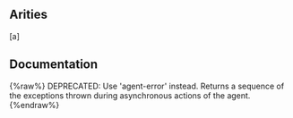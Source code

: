 ## Arities
[a]

## Documentation
{%raw%}
DEPRECATED: Use 'agent-error' instead.
  Returns a sequence of the exceptions thrown during asynchronous
  actions of the agent.
{%endraw%}
